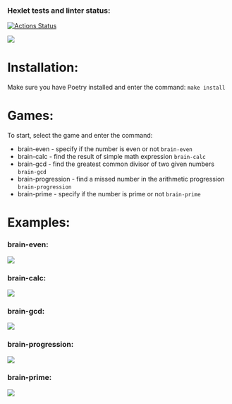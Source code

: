 ### Hexlet tests and linter status:
[![Actions Status](https://github.com/Chawku/python-project-49/actions/workflows/hexlet-check.yml/badge.svg)](https://github.com/Chawku/python-project-49/actions)

<a href="https://codeclimate.com/github/Chawku/python-project-49/maintainability"><img src="https://api.codeclimate.com/v1/badges/10e0647114652c5a454b/maintainability" /></a>

# Installation:
Make sure you have Poetry installed and enter the command:
`make install`

# Games:
To start, select the game and enter the command:

- brain-even - specify if the number is even or not
`brain-even`
- brain-calc - find the result of simple math expression
`brain-calc`
- brain-gcd - find the greatest common divisor of two given numbers
`brain-gcd`
- brain-progression - find a missed number in the arithmetic progression
`brain-progression`
- brain-prime - specify if the number is prime or not
`brain-prime`

# Examples:

### brain-even:
<a href="https://asciinema.org/a/Mm48zLv7SmHjKB3E5tk1RGNih" target="_blank"><img src="https://asciinema.org/a/Mm48zLv7SmHjKB3E5tk1RGNih.svg" /></a>

### brain-calc:
<a href="https://asciinema.org/a/dMGRW54Tk75qOlQ7GzXoQObP0" target="_blank"><img src="https://asciinema.org/a/dMGRW54Tk75qOlQ7GzXoQObP0.svg" /></a>

### brain-gcd:
<a href="https://asciinema.org/a/b4WSxTNJUGFm71Bwh2MmtarkH" target="_blank"><img src="https://asciinema.org/a/b4WSxTNJUGFm71Bwh2MmtarkH.svg" /></a>

### brain-progression:
<a href="https://asciinema.org/a/g0tth6ZJXQP6tyuQZ1ORiBAeA" target="_blank"><img src="https://asciinema.org/a/g0tth6ZJXQP6tyuQZ1ORiBAeA.svg" /></a>

### brain-prime:
<a href="https://asciinema.org/a/iIXah7rIHmLsaAKL0WEnkmNqY" target="_blank"><img src="https://asciinema.org/a/iIXah7rIHmLsaAKL0WEnkmNqY.svg" /></a>
